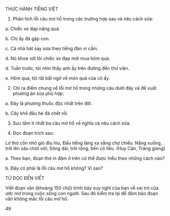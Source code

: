 THỰC HÀNH TIẾNG VIỆT

1. Phân tích lỗi câu mơ hồ trong các trường hợp sau và nêu cách sửa:

a. Chiếc xe đạp nặng quá.

b. Chị ấy đã gặp con.

c. Cả nhà hát say sưa theo tiếng đàn vi cầm.

d. Nó khoe với tôi chiếc xe đạp mới mua hôm qua.

d. Tuần trước, tôi nhìn thấy anh ấy trên đường đến thư viện.

e. Hôm qua, tôi rất bất ngờ về món quà của cô ấy.

2. Chỉ ra điểm chung về lỗi mơ hồ trong những câu dưới đây và đề xuất phương án sửa phù hợp:

a. Đây là phương thuốc độc nhất trên đời.

b. Cây khế đầu hè đã chết rồi.

3. Sưu tầm ít nhất ba câu mơ hồ về nghĩa và nêu cách sửa.

4. Đọc đoạn trích sau:

Lơ thơ cồn nhỏ gió đìu hiu,
Đầu tiếng làng xa vẳng chợ chiều.
Nắng xuống, trời lên sâu chót vót;
Sông dài, trời rộng, bến cô liêu.
(Huy Cận, Tràng giang)

a. Theo bạn, đoạn thơ in đậm ở trên có thể được hiểu theo những cách nào?

b. Đây có phải là lỗi câu mơ hồ không? Vì sao?

TỪ ĐỌC ĐẾN VIẾT

Viết đoạn văn (khoảng 150 chữ) trình bày suy nghĩ của bạn về vai trò của ước mơ trong cuộc sống con người. Sau đó kiểm tra lại để đảm bảo đoạn văn không mắc lỗi câu mơ hồ.

49